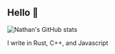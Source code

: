 ## Hello 👋
![Nathan's GitHub stats](https://github-readme-stats.vercel.app/api?username=nate10j&show_icons=true&theme=gruvbox&bg_color=00000000)

I write in Rust, C++, and Javascript
